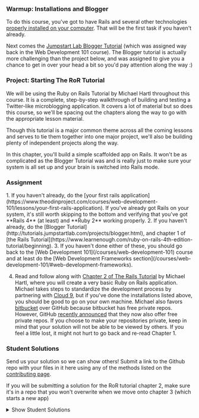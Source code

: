 ### Warmup: Installations and Blogger

To do this course, you've got to have Rails and several other technologies [properly installed on your computer](https://www.theodinproject.com/courses/web-development-101/lessons/your-first-rails-application).  That will be the first task if you haven't already.

Next comes the [Jumpstart Lab Blogger Tutorial](http://tutorials.jumpstartlab.com/projects/blogger.html) (which was assigned way back in the Web Development 101 course).  The Blogger tutorial is actually more challenging than the project below, and was assigned to give you a chance to get in over your head a bit so you'd pay attention along the way :)

### Project: Starting The RoR Tutorial

We will be using the Ruby on Rails Tutorial by Michael Hartl throughout this course.  It is a complete, step-by-step walkthrough of building and testing a Twitter-like microblogging application.  It covers a lot of material but so does this course, so we'll be spacing out the chapters along the way to go with the appropriate lesson material.

Though this tutorial is a major common theme across all the coming lessons and serves to tie them together into one major project, we'll also be building plenty of independent projects along the way.

In this chapter, you'll build a simple scaffolded app on Rails.  It won't be as complicated as the Blogger Tutorial was and is really just to make sure your system is all set up and your brain is switched into Rails mode.

### Assignment
<div class="lesson-content__panel" markdown="1">
1. If you haven't already, do the [your first rails application](https://www.theodinproject.com/courses/web-development-101/lessons/your-first-rails-application).  If you've already got Rails on your system, it's still worth skipping to the bottom and verifying that you've got **Rails 4** (at least) and **Ruby 2** working properly.
2. If you haven't already, do the [Blogger Tutorial](http://tutorials.jumpstartlab.com/projects/blogger.html), and chapter 1 of [the Rails Tutorial](https://www.learnenough.com/ruby-on-rails-4th-edition-tutorial/beginning).
3. If you haven't done either of these, you should go back to the [Web Development 101](/courses/web-development-101) course and at least do the [Web Development Frameworks section](/courses/web-development-101/#web-development-frameworks).

4. Read and follow along with [Chapter 2 of The Rails Tutorial](https://www.learnenough.com/ruby-on-rails-4th-edition-tutorial/toy_app) by Michael Hartl, where you will create a very basic Ruby on Rails application. Michael takes steps to standardize the development process by partnering with [Cloud 9](https://c9.io), but if you've done the installations listed above, you should be good to go on your own machine. Michael also favors [bitbucket](https://bitbucket.org/) over GitHub because bitbucket has free private repos. However, GitHub [recently announced](https://blog.github.com/2019-01-07-new-year-new-github/) that they now also offer free private repos. If you choose to make your repositories private, keep in mind that your solution will not be able to be viewed by others.  If you feel a little lost, it might not hurt to go back and re-read Chapter 1.
</div>

### Student Solutions
Send us your solution so we can show others! Submit a link to the Github repo with your files in it here using any of the methods listed on the [contributing page](http://github.com/TheOdinProject/curriculum/blob/master/contributing.md).

If you will be submitting a solution for the RoR tutorial chapter 2, make sure it's in a repo that you won't overwrite when we move onto chapter 3 (which starts a new app)

<details markdown="block">
  <summary> Show Student Solutions </summary>

* Add your solution below this line!
* [Andrew Huntington's Solution](https://github.com/AndrewHuntington/toy_app) - [Live](https://toy-app-54058.herokuapp.com/)
* [Nasser Abachi's Solution](https://github.com/abachi/toy-app) - [Live](https://abachidev-toy-app.herokuapp.com/)
* [Brendaneus' Solution](https://theodinprojects.live/courses/ruby-on-rails/projects/toy-app)
* [BShowen's Solution](https://github.com/BShowen/rails_toy_app) - [Live](https://bradley-toy-app.herokuapp.com)
* [Vedant's Solution](https://github.com/vedantshetty/Odin_Project_Code/tree/master/Ruby%20On%20Rails/toy_app) - [Live](https://fast-scrubland-64335.herokuapp.com/users)
* [Ian's solution](https://github.com/IanMKesler/rails_toy_app) - [Live](https://whispering-journey-28034.herokuapp.com)
* [Sherman's Solution](https://github.com/shermansjliu/toy-app)
* [Airi Chow's Solution](https://github.com/airi-14x/TheOdinProject-Sinastra-and-Basic-Rails/tree/master/toy_app) - [Live](https://evening-basin-88314.herokuapp.com/)
* [Carlos Diaz's Solution](https://github.com/bycdiaz/toy_app) - [Live](https://fathomless-dawn-20866.herokuapp.com/)
* [Kevin Vuong's Solution](https://github.com/fffear/toy_app) - [Live](https://agile-depths-49455.herokuapp.com/)
* [Braxton Lemmon's Solution](https://github.com/braxtonlemmon/toy_app) - [Live](https://sheltered-headland-99847.herokuapp.com/)
* [Rudi Boshoff's Solution](https://github.com/RudiBoshoff/toy_app) - [Live](https://dry-plateau-33966.herokuapp.com/users)
* [Zeha's solution](https://github.com/JangkarBumi/odin-toy-app)
* [Smetanca52's Solution](https://github.com/Smetanca52/toy_app) - [Live](https://serene-chamber-16862.herokuapp.com/)
* [Noah Maizels' Solution](https://github.com/noahniuwa/rails-tutorial-toy-app) - [Live](https://ancient-river-40245.herokuapp.com/users)
* [Simon Tharby's Solution](https://github.com/jinjagit/toy_app) - [Live](https://vast-spire-64894.herokuapp.com/)
* [Stefano Merazzi's Solution](https://github.com/ste001/toy-app) - [Live](https://ancient-lake-46665.herokuapp.com/)
* [Jason McKee's Solution](https://github.com/jttmckee/toy_app) - [Live](https://damp-fjord-77322.herokuapp.com)
* [prw001's Solution](https://github.com/prw001/toy_app) - [Live](https://desolate-sands-86183.herokuapp.com/)
* [Dennis Cope's Solution](https://github.com/coped/toy-app) - [Live](https://pacific-plateau-23942.herokuapp.com/)
* [Malaika's Solution](https://github.com/malaikaMI/toy_app/tree/master/toy_app)
* [Javier Machin's solution](https://github.com/Javier-Machin/toy_app)
* Isil Donmez's solution: [Github](https://github.com/isildonmez/toy_app) - [Live](https://toy-app-.herokuapp.com/)
* [0zra's solution](https://github.com/0zra/toy_app) - [Live](https://cryptic-meadow-29771.herokuapp.com/microposts)
* [Silvan Renggli's solution](https://github.com/SilvanRenggli/ToyApp) - [Live](https://protected-atoll-66261.herokuapp.com/)
* [rghost's solution](https://github.com/MariaTikhonova/toy_app)
* [Jmooree30's solution](https://github.com/jmooree30/Rails-toy-app.git) - [Live](https://mysterious-wave-57564.herokuapp.com/)
* [Kasey Z's solution](https://github.com/kasey-z/toy_app) - [Live](https://tranquil-brook-79304.herokuapp.com/)
* [Jonathan Yiv's solution](https://github.com/JonathanYiv/toy_app)
* [jdrobertso's solution](https://github.com/jdrobertso/toy_app) - [Live](https://dry-ravine-83827.herokuapp.com/)
* [Clayton Sweeten's solution](https://github.com/cjsweeten101/toy_app) - [Live](https://pure-temple-81247.herokuapp.com/)
* [justinckim3's solution](https://github.com/justinckim3/toy_app)
* [Nikolay Dyulgerov's solution](https://github.com/NicolayD/toy_app)
* holdercp's solution [source](https://github.com/holdercp/toy-app-hartl) - [live](https://pacific-oasis-91346.herokuapp.com/users/1)
* [mindovermiles262's solution](https://github.com/mindovermiles262/toy_app)
* [ToTenMilan's solution](https://github.com/ToTenMilan/the_odin_project/tree/master/rails/toy_app) - [heroku](https://guarded-forest-30130.herokuapp.com/)
* [nmac's solution](https://github.com/nmacawile/toy_app)
* [Orlando's solution](https://github.com/orlandodan14/Ruby-on-Rails/tree/master/Toy_app)
* [yilmazgunalp's solution](https://limitless-waters-75566.herokuapp.com/)
* [Jib's solution](https://github.com/NuclearMachine/odin_rails)
* [mahimahi42's solution](https://github.com/mahimahi42/firstrailsproject)
* [Angel Vargas's solution](https://github.com/arioth/demo_app)
* [Donald's solution](https://github.com/donaldali/demo_app)
* [TomTom's solution](https://github.com/tim5046/projectOdin/tree/master/Rails/IntroductionToRails/demo_app)
* [charnushka's solution](https://bitbucket.org/charleszardo/demo_app)
* [Tommy Noe's solution](https://github.com/thomasjnoe/demo_rails_app)
* [Vidul's solution](https://github.com/viparthasarathy/toy-app)
* [Kate McFaul's solution](https://github.com/craftykate/odin-project/tree/master/Chapter_04-Advanced_Rails/sample_rails_app)
* [larrongolden's solution](https://github.com/larrongolden/toy-app)
* [chasmani's solution](https://github.com/chasmani/toy_app)
* [Cvorak's solution](https://github.com/cvorak/Rails_toy_app)
* [Julian's solution](https://github.com/JulsFelic/toy_app)
* [Dominik Stodolny's solution](https://github.com/dstodolny/toy_app)
* [Lara Finnegan's solution](https://github.com/lcf0285/toy_app)
* [Kevin Mulhern's solution](https://github.com/KevinMulhern/toy_app)
* [Trump's solution](https://github.com/trump812/toy_app)
* [Kevin Weir's solution](https://github.com/IDCrisis2/the_odin_project/tree/master/Starting%20the%20RoR%20Tutorial/toy_app)
* [Filipe's solution](https://github.com/panceri/demo-app)
* [Eduardo Frias' solution](https://github.com/feek1g/theodinproject/tree/master/RubyOnRails/toy_app)
* [Frank Peelen's solution](https://github.com/FrankPeelen/rails_tutorial_chapter_2)
* [AtActionPark's solution](https://github.com/AtActionPark/toy_app) - [Heroku](https://fathomless-everglades-4313.herokuapp.com/)
* [Matias Pan's solution](https://github.com/kriox26/odin_toy_app)
* [Alex Chen's solution](https://github.com/Chenzilla/toy_app)
* [dchen71's solution](https://github.com/dchen71/the_odin_project/tree/master/Rails/toy_app)
* [Dan Hoying's solution](https://github.com/danhoying/toy_app)
* [Joseph McConnell's solution](https://github.com/JJMcConnell/TheOdinProject/tree/master/RailsTutorialCh2/toy_app)
* [andrewdbass' solution](https://github.com/andrewdbass/toy_app)
* [Noah Prescott's solution](https://github.com/npresco/top/tree/master/rails_tutorial/toy_app)
* [Giorgos's solution](https://github.com/vinPopulaire/toy_app)
* [Alex Tsiras' solution](https://github.com/arialblack14/toy_app)
* [Sandeep's solution](https://github.com/sand33pn/toy_app)
* [srashidi's solution](https://github.com/srashidi/Rails_Tutorial)
* [Scott Bobbitt's solution](https://github.com/sco-bo/toy)
* [James Brooks's solution](https://github.com/jhbrooks/toy_app)
* [Arthur Vieira's solution](https://github.com/arthur-vieira/toy_app)
* [Matt Velez's solution](https://github.com/Timecrash/toy_app) - [Heroku](https://pacific-shore-90734.herokuapp.com/)
* [Akshay Bharwani's solution](https://github.com/akshaybharwani/toy_app)
* [Hassan Mahmoud's solution](https://github.com/HassanTC/toy-app) - [Heroku](https://odin-toy-app.herokuapp.com/)
* [Miguel Herrera's solution](https://github.com/migueloherrera/toy_app)
* [Max Gallant's solution](https://github.com/mcgalcode/toy_app) - [Heroku](https://still-sea-98097.herokuapp.com//)
* [Artur Okonski's solution](https://github.com/cloudtemplar/hello_app) - [Heroku](https://infinite-everglades-78397.herokuapp.com/)
* [Sander Schepens's solution](https://github.com/schepens83/theodinproject.com/tree/master/rails/project2--ch1-2-the-rails-tutorial)
* [Fabricio Carrara's solution](https://bitbucket.org/fcarrara/toy_app/src) - [Heroku](https://mighty-coast-3724.herokuapp.com)
* Deepak's solution ([hello_app](https://github.com/Deepak5050/hello_app.git), [toy_app](https://github.com/Deepak5050/toy_app3.git))
* [djhart's solution](https://github.com/djhart/toy_app)
* [Earth35's solution](https://github.com/Earth35/toy_app) - [Heroku](http://safe-lowlands-63069.herokuapp.com)
* [David Chapman's solution](https://github.com/davidchappy/hartl_toy_app)
* [Shala Qweghen's solution](https://github.com/ShalaQweghen/toy_app) - [Heroku](https://young-forest-57908.herokuapp.com/)
* [Jiazhi Guo's solution](https://github.com/jerrykuo7727/toy_app) - [Heroku](https://toy-app-by-jiazhi.herokuapp.com/)
* [Jiazhi Guo's solution](https://github.com/dckwong/toy_app) - [Heroku](https://fast-sands-99168.herokuapp.com/)
* [csrail's solution](https://github.com/csrail/toy_app)
* [Dylan's solution](https://github.com/resputin/the_odin_project/tree/master/Rails/toy_app)
* [Austin's solution](https://github.com/CouchofTomato/toy_app) - [Heroku](https://couch-toy-app.herokuapp.com/)
* [Jakub Peikert's solution](https://github.com/JPeikert/odin_project/tree/master/rails/warmup/toy_app) - [Heroku](https://jpeikert-toy-app.herokuapp.com/)
* [Joe Himes's solution](https://github.com/deedle42/toy_app) - [Heroku](https://peaceful-fortress-41063.herokuapp.com/)
* [at0micr3d's solution](https://github.com/at0micr3d/toy_app) - [Heroku](https://powerful-retreat-66686.herokuapp.com/)
* [tholymap's solution](https://bitbucket.org/tholymap/toy_app) - [Heroku](https://mighty-plains-35715.herokuapp.com/)
* [Tom Westerhout's solution](https://github.com/Westw00d/toy_app) - [Heroku](https://secret-basin-23722.herokuapp.com/)
* [Jerry Gao's solution](https://github.com/blackwright/hartl_rails/tree/master/toy_app)
* [Sophia Wu's solution](https://github.com/SophiaLWu/toy-app)
* [Niño Mollaneda's solution](https://github.com/ninoM/toy_app)
* [Jonathan Marks's solution](https://github.com/johnjmarks4/toy_app)
* [Luján Fernaud's solution](https://github.com/lujanfernaud/rails-toy-app)
* [Francisco Carlos's solution](https://github.com/fcarlosdev/the_odin_project/tree/master/rails_project/toy_app)
* [Anistor86's solution](https://github.com/anistor86/toy_app) - [Heroku](https://polar-tor-29313.herokuapp.com)
* [CurmudJim's solution](https://github.com/CurmudJim/toy_app) - [Heroku](https://toy-jim.herokuapp.com/)
* [Oliver Curting's solution](https://github.com/Curting/toy_app)
* [Jeff Jubin's solution](https://github.com/jeff1st/toy_app)
* [Bridget Nyirongo's solution](https://github.com/Bridget12/toy_app) - [Heroku-Live](https://toyapp56.herokuapp.com/)
* [Luke Bartholomew's solution](https://github.com/lukesbart/toy_app) - [Heroku](http://safe-gorge-83677.herokuapp.com/users)
* [Cody Buffaloe's solution](https://github.com/CodyLBuffaloe/toy_app) - [Heroku](https://polar-earth-62350.herokuapp.com/)
* [Punnadittr's solution](https://github.com/punnadittr/rails_toy_app) - [Heroku](https://pacific-bastion-46267.herokuapp.com/)
* [Agon's solution](https://github.com/AgonIdrizi/toy_app) - [Heroku](https://toy-app-agon.herokuapp.com/)
* [Areeba's solution](https://github.com/AREEBAISHTIAQ/toy-app) - [Heroku](https://quiet-anchorage-14578.herokuapp.com/)
* [Felipe Parreira's solution](https://github.com/FelipeParreira/toy_app) - [Heroku](https://secure-fortress-49127.herokuapp.com/)
* [ParamagicDev's solution](https://github.com/ParamagicDev/toy_app) - [Heroku](https://toy-app-paramagicdev.herokuapp.com/)
* [wuaangela's solution](https://github.com/wuaangela/toy_app) - [Heroku](https://desolate-bayou-82880.herokuapp.com/)
* [Slaven's solution](https://github.com/Everdrought/toy-app) - [Heroku](https://fast-island-19763.herokuapp.com/)
* [Tommy's solution](https://github.com/hoangtommy/toy-app)
* [Alex's solution](https://github.com/alexcorremans/toy_app) - [Heroku](https://shielded-anchorage-68758.herokuapp.com/)
* [Leila Alderman's solution](https://github.com/leila-alderman/toy_app) - [Heroku](https://shielded-mesa-98541.herokuapp.com/users)
* [JamCry's Solution](https://github.com/jamcry/rails-toy-app) - [Heroku](https://jamcry-toy-app.herokuapp.com/)
* [Andre Roy's Solution](https://github.com/RoyNyaga/toy_app_odin_project)
* [Alex Krewson's Solution](https://github.com/alexkrewson/rails_feet_wet) - [Heroku](https://lit-castle-34505.herokuapp.com/)
* [Robert Dunbar's Solution](https://github.com/RobertDunbar/toy-app) - [Heroku](https://hidden-brushlands-06627.herokuapp.com)
* [Rey's Solution](https://github.com/Rey810/Toy-App) - [Heroku](https://whispering-mountain-63621.herokuapp.com)
* [Miguel's Solution](https://github.com/mapra99/toyApp)
* [Hunter Marshall's Solution](https://github.com/Beidah/rails-toy-app)
* [Nick Sokolov's Solution](https://github.com/Nickollay/Odin_Hurtl_a_toy_app) - [Live](https://nkyejuov.herokuapp.com/)
* [unheavenlycreature's Solution](https://github.com/unheavenlycreature/toy_app)
</details>
